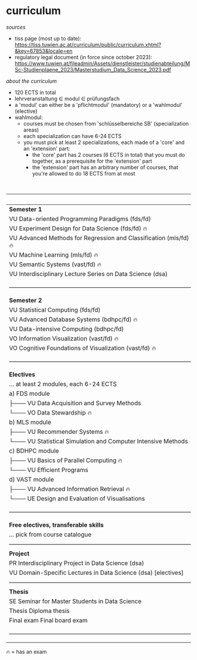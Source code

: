 # curriculum

_sources_

- tiss page (most up to date): https://tiss.tuwien.ac.at/curriculum/public/curriculum.xhtml?&key=67853&locale=en
- regulatory legal document (in force since october 2023): https://www.tuwien.at/fileadmin/Assets/dienstleister/studienabteilung/MSc-Studienplaene_2023/Masterstudium_Data_Science_2023.pdf

_about the curriculum_

- 120 ECTS in total
- lehrveranstaltung $\in$ modul $\in$ prüfungsfach
- a 'modul' can either be a 'pflichtmodul' (mandatory) or a 'wahlmodul' (elective)
- wahlmodul:
     - courses must be chosen from 'schlüsselbereiche SB' (specialization areas)
     - each specialization can have 6-24 ECTS
     - you must pick at least 2 specializations, each made of a 'core' and an 'extension' part:
	     - the 'core' part has 2 courses (6 ECTS in total) that you must do together, as a prerequisite for the 'extension' part
	     - the 'extension' part has an arbitrary number of courses, that you're allowed to do 18 ECTS from at most

<br>

|                                                                   | ECTS   |
| :---------------------------------------------------------------- | :----- |
| **Semester 1**                                                    |        |
| VU Data-oriented Programming Paradigms (fds/fd)                   | 3.0    |
| VU Experiment Design for Data Science (fds/fd) 🔥                 | 3.0    |
| VU Advanced Methods for Regression and Classification (mls/fd) 🔥 | 4.5    |
| VU Machine Learning (mls/fd) 🔥                                   | 4.5    |
| VU Semantic Systems (vast/fd) 🔥                                  | 3.0    |
| VU Interdisciplinary Lecture Series on Data Science (dsa)         | 1.0    |
| ––––––––––––––––––––––––––––––––––––––––––––––––––––––––––––––    | Σ 19.0 |
| **Semester 2**                                                    |        |
| VU Statistical Computing (fds/fd)                                 | 3.0    |
| VU Advanced Database Systems (bdhpc/fd) 🔥                        | 6.0    |
| VU Data-intensive Computing (bdhpc/fd)                            | 3.0    |
| VO Information Visualization (vast/fd) 🔥                         | 3.0    |
| VO Cognitive Foundations of Visualization (vast/fd) 🔥            | 3.0    |
| ––––––––––––––––––––––––––––––––––––––––––––––––––––––––––––––    | Σ 18.0 |
| **Electives**                                                     |        |
| … at least 2 modules, each 6-24 ECTS                              |        |
| a) FDS module                                                     |        |
| ├─── VU Data Acquisition and Survey Methods                       | 3.0    |
| └─── VO Data Stewardship 🔥                                       | 3.0    |
| b) MLS module                                                     |        |
| ├─── VU Recommender Systems 🔥                                    | 3.0    |
| └─── VU Statistical Simulation and Computer Intensive Methods     | 3.0    |
| c) BDHPC module                                                   |        |
| ├─── VU Basics of Parallel Computing 🔥                           | 3.0    |
| └─── VU Efficient Programs                                        | 3.0    |
| d) VAST module                                                    |        |
| ├─── VU Advanced Information Retrieval 🔥                         | 3.0    |
| └─── UE Design and Evaluation of Visualisations                   | 3.0    |
| ––––––––––––––––––––––––––––––––––––––––––––––––––––––––––––––    | Σ 36.0 |
| **Free electives, transferable skills**                           |        |
| … pick from course catalogue                                      | 9.0    |
| ––––––––––––––––––––––––––––––––––––––––––––––––––––––––––––––    | Σ 9.0  |
| **Project**                                                       |        |
| PR Interdisciplinary Project in Data Science (dsa)                | 5.0    |
| VU Domain-Specific Lectures in Data Science (dsa) [electives]     | 3.0    |
| ––––––––––––––––––––––––––––––––––––––––––––––––––––––––––––––    | Σ 8.0  |
| **Thesis**                                                        |        |
| SE Seminar for Master Students in Data Science                    | 1.5    |
| Thesis Diploma thesis                                             | 27.0   |
| Final exam Final board exam                                       | 1.5    |
| ––––––––––––––––––––––––––––––––––––––––––––––––––––––––––––––    | Σ 30.0 |

🔥 = has an exam
